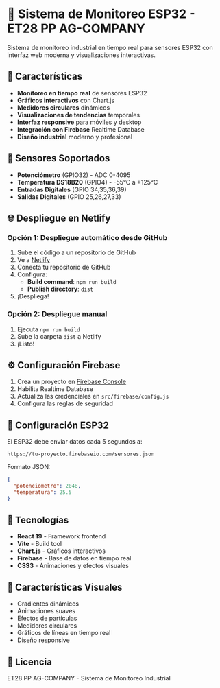 # 📡 Sistema de Monitoreo ESP32 - ET28 PP AG-COMPANY

Sistema de monitoreo industrial en tiempo real para sensores ESP32 con interfaz web moderna y visualizaciones interactivas.

## 🚀 Características

- **Monitoreo en tiempo real** de sensores ESP32
- **Gráficos interactivos** con Chart.js
- **Medidores circulares** dinámicos
- **Visualizaciones de tendencias** temporales
- **Interfaz responsive** para móviles y desktop
- **Integración con Firebase** Realtime Database
- **Diseño industrial** moderno y profesional

## 🔧 Sensores Soportados

- **Potenciómetro** (GPIO32) - ADC 0-4095
- **Temperatura DS18B20** (GPIO4) - -55°C a +125°C
- **Entradas Digitales** (GPIO 34,35,36,39)
- **Salidas Digitales** (GPIO 25,26,27,33)

## 🌐 Despliegue en Netlify

### Opción 1: Despliegue automático desde GitHub

1. Sube el código a un repositorio de GitHub
2. Ve a [Netlify](https://netlify.com)
3. Conecta tu repositorio de GitHub
4. Configura:
   - **Build command**: `npm run build`
   - **Publish directory**: `dist`
5. ¡Despliega!

### Opción 2: Despliegue manual

1. Ejecuta `npm run build`
2. Sube la carpeta `dist` a Netlify
3. ¡Listo!

## ⚙️ Configuración Firebase

1. Crea un proyecto en [Firebase Console](https://console.firebase.google.com)
2. Habilita Realtime Database
3. Actualiza las credenciales en `src/firebase/config.js`
4. Configura las reglas de seguridad

## 🔌 Configuración ESP32

El ESP32 debe enviar datos cada 5 segundos a:

```
https://tu-proyecto.firebaseio.com/sensores.json
```

Formato JSON:

```json
{
  "potenciometro": 2048,
  "temperatura": 25.5
}
```

## 📱 Tecnologías

- **React 19** - Framework frontend
- **Vite** - Build tool
- **Chart.js** - Gráficos interactivos
- **Firebase** - Base de datos en tiempo real
- **CSS3** - Animaciones y efectos visuales

## 🎨 Características Visuales

- Gradientes dinámicos
- Animaciones suaves
- Efectos de partículas
- Medidores circulares
- Gráficos de líneas en tiempo real
- Diseño responsive

## 📄 Licencia

ET28 PP AG-COMPANY - Sistema de Monitoreo Industrial
